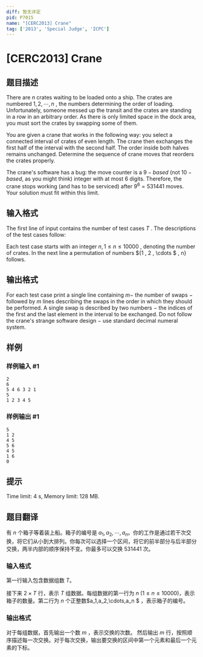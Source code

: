 ```yaml
---
diff: 暂无评定
pid: P7015
name: "[CERC2013] Crane"
tag: ['2013', 'Special Judge', 'ICPC']
---
```

# [CERC2013] Crane
## 题目描述



There are $n$ crates waiting to be loaded onto a ship. The crates are numbered $1 , 2 , \cdots , n$ , the numbers determining the order of loading. Unfortunately, someone messed up the transit and the crates are standing in a row in an arbitrary order. As there is only limited space in the dock area, you must sort the crates by swapping some of them.

You are given a crane that works in the following way: you select a connected interval of crates of even length. The crane then exchanges the first half of the interval with the second half. The order inside both halves remains unchanged. Determine the sequence of crane moves that reorders the crates properly.

The crane's software has a bug: the move counter is a $9-based$ (not $10-based,$ as you might think) integer with at most $6$ digits. Therefore, the crane stops working (and has to be serviced) after $9^{6} = 531441$ moves. Your solution must fit within this limit.


## 输入格式



The first line of input contains the number of test cases $T$ . The descriptions of the test cases follow:

Each test case starts with an integer $n , 1 \le n \le 10 000$ , denoting the number of crates. In the next line a permutation of numbers ${1 , 2 , \cdots $ , n} follows.


## 输出格式



For each test case print a single line containing $m -$ the number of swaps $-$ followed by $m$ lines describing the swaps in the order in which they should be performed. A single swap is described by two numbers $-$ the indices of the first and the last element in the interval to be exchanged. Do not follow the crane's strange software design $-$ use standard decimal numeral system.


## 样例

### 样例输入 #1
```
2
6
5 4 6 3 2 1
5
1 2 3 4 5

```
### 样例输出 #1
```
5
1 2
4 5
5 6
4 5
1 6
0

```
## 提示

Time limit: 4 s, Memory limit: 128 MB. 


## 题目翻译

有 $n$ 个箱子等着装上船。箱子的编号是 $a_1,a_2,\cdots,a_n$。你的工作是通过若干次交换，将它们从小到大排列。你每次可以选择一个区间，将它的前半部分与后半部分交换，两半内部的顺序保持不变。你最多可以交换 $531441$ 次。 

### 输入格式

第一行输入包含数据组数 $T$。

接下来 $2\times T$ 行，表示 $T$ 组数据。每组数据的第一行为 $n\ (1 \leq n \leq 10000)$，表示箱子的数量。第二行为 $n$ 个正整数$a_1,a_2,\cdots,a_n $ ，表示箱子的编号。

### 输出格式

对于每组数据，首先输出一个数 $m$ ，表示交换的次数。 然后输出 $m$ 行，按照顺序描述每一次交换。对于每次交换，输出要交换的区间中第一个元素和最后一个元素的下标。
